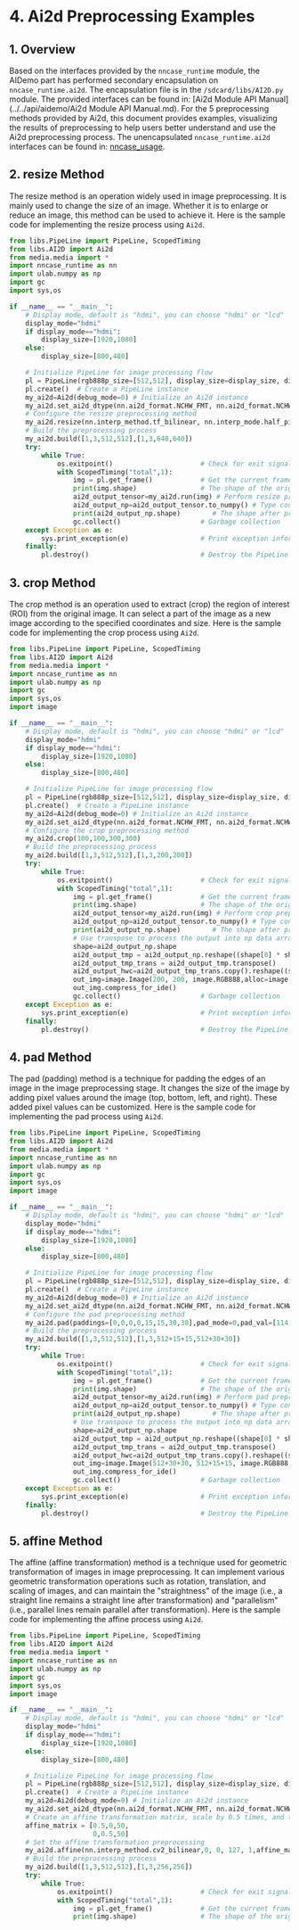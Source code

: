 # 4. Ai2d Preprocessing Examples

## 1. Overview

Based on the interfaces provided by the `nncase_runtime` module, the AIDemo part has performed secondary encapsulation on `nncase_runtime.ai2d`. The encapsulation file is in the `/sdcard/libs/AI2D.py` module. The provided interfaces can be found in: [Ai2d Module API Manual](../../api/aidemo/Ai2d Module API Manual.md). For the 5 preprocessing methods provided by Ai2d, this document provides examples, visualizing the results of preprocessing to help users better understand and use the Ai2d preprocessing process. The unencapsulated `nncase_runtime.ai2d` interfaces can be found in: [nncase_usage](./nncase_usage.md).

## 2. resize Method

The resize method is an operation widely used in image preprocessing. It is mainly used to change the size of an image. Whether it is to enlarge or reduce an image, this method can be used to achieve it. Here is the sample code for implementing the resize process using `Ai2d`.

```python
from libs.PipeLine import PipeLine, ScopedTiming
from libs.AI2D import Ai2d
from media.media import *
import nncase_runtime as nn
import ulab.numpy as np
import gc
import sys,os

if __name__ == "__main__":
    # Display mode, default is "hdmi", you can choose "hdmi" or "lcd"
    display_mode="hdmi"
    if display_mode=="hdmi":
        display_size=[1920,1080]
    else:
        display_size=[800,480]

    # Initialize PipeLine for image processing flow
    pl = PipeLine(rgb888p_size=[512,512], display_size=display_size, display_mode=display_mode)
    pl.create()  # Create a PipeLine instance
    my_ai2d=Ai2d(debug_mode=0) # Initialize an Ai2d instance
    my_ai2d.set_ai2d_dtype(nn.ai2d_format.NCHW_FMT, nn.ai2d_format.NCHW_FMT, np.uint8, np.uint8)
    # Configure the resize preprocessing method
    my_ai2d.resize(nn.interp_method.tf_bilinear, nn.interp_mode.half_pixel)
    # Build the preprocessing process
    my_ai2d.build([1,3,512,512],[1,3,640,640])
    try:
        while True:
            os.exitpoint()                      # Check for exit signals
            with ScopedTiming("total",1):
                img = pl.get_frame()            # Get the current frame data
                print(img.shape)                # The shape of the original image is [3,512,512]
                ai2d_output_tensor=my_ai2d.run(img) # Perform resize preprocessing
                ai2d_output_np=ai2d_output_tensor.to_numpy() # Type conversion
                print(ai2d_output_np.shape)        # The shape after preprocessing is [1,3,640,640]
                gc.collect()                    # Garbage collection
    except Exception as e:
        sys.print_exception(e)                  # Print exception information
    finally:
        pl.destroy()                            # Destroy the PipeLine instance
```

## 3. crop Method

The crop method is an operation used to extract (crop) the region of interest (ROI) from the original image. It can select a part of the image as a new image according to the specified coordinates and size. Here is the sample code for implementing the crop process using `Ai2d`.

```python
from libs.PipeLine import PipeLine, ScopedTiming
from libs.AI2D import Ai2d
from media.media import *
import nncase_runtime as nn
import ulab.numpy as np
import gc
import sys,os
import image

if __name__ == "__main__":
    # Display mode, default is "hdmi", you can choose "hdmi" or "lcd"
    display_mode="hdmi"
    if display_mode=="hdmi":
        display_size=[1920,1080]
    else:
        display_size=[800,480]

    # Initialize PipeLine for image processing flow
    pl = PipeLine(rgb888p_size=[512,512], display_size=display_size, display_mode=display_mode)
    pl.create()  # Create a PipeLine instance
    my_ai2d=Ai2d(debug_mode=0) # Initialize an Ai2d instance
    my_ai2d.set_ai2d_dtype(nn.ai2d_format.NCHW_FMT, nn.ai2d_format.NCHW_FMT, np.uint8, np.uint8)
    # Configure the crop preprocessing method
    my_ai2d.crop(100,100,300,300)
    # Build the preprocessing process
    my_ai2d.build([1,3,512,512],[1,3,200,200])
    try:
        while True:
            os.exitpoint()                      # Check for exit signals
            with ScopedTiming("total",1):
                img = pl.get_frame()            # Get the current frame data
                print(img.shape)                # The shape of the original image is [1,3,512,512]
                ai2d_output_tensor=my_ai2d.run(img) # Perform crop preprocessing, cropping the data within the range of 100~300px in both the H/W dimensions
                ai2d_output_np=ai2d_output_tensor.to_numpy() # Type conversion
                print(ai2d_output_np.shape)        # The shape after preprocessing is [1,3,200,200]
                # Use transpose to process the output into np data arranged in HWC, and then create an Image instance in RGB888 format on the np data for display effects in the IDE
                shape=ai2d_output_np.shape
                ai2d_output_tmp = ai2d_output_np.reshape((shape[0] * shape[1], shape[2]*shape[3]))
                ai2d_output_tmp_trans = ai2d_output_tmp.transpose()
                ai2d_output_hwc=ai2d_output_tmp_trans.copy().reshape((shape[2],shape[3],shape[1]))
                out_img=image.Image(200, 200, image.RGB888,alloc=image.ALLOC_REF,data=ai2d_output_hwc)
                out_img.compress_for_ide()
                gc.collect()                    # Garbage collection
    except Exception as e:
        sys.print_exception(e)                  # Print exception information
    finally:
        pl.destroy()                            # Destroy the PipeLine instance
```

## 4. pad Method

The pad (padding) method is a technique for padding the edges of an image in the image preprocessing stage. It changes the size of the image by adding pixel values around the image (top, bottom, left, and right). These added pixel values can be customized. Here is the sample code for implementing the pad process using `Ai2d`.

```python
from libs.PipeLine import PipeLine, ScopedTiming
from libs.AI2D import Ai2d
from media.media import *
import nncase_runtime as nn
import ulab.numpy as np
import gc
import sys,os
import image

if __name__ == "__main__":
    # Display mode, default is "hdmi", you can choose "hdmi" or "lcd"
    display_mode="hdmi"
    if display_mode=="hdmi":
        display_size=[1920,1080]
    else:
        display_size=[800,480]

    # Initialize PipeLine for image processing flow
    pl = PipeLine(rgb888p_size=[512,512], display_size=display_size, display_mode=display_mode)
    pl.create()  # Create a PipeLine instance
    my_ai2d=Ai2d(debug_mode=0) # Initialize an Ai2d instance
    my_ai2d.set_ai2d_dtype(nn.ai2d_format.NCHW_FMT, nn.ai2d_format.NCHW_FMT, np.uint8, np.uint8)
    # Configure the pad preprocessing method
    my_ai2d.pad(paddings=[0,0,0,0,15,15,30,30],pad_mode=0,pad_val=[114,114,114])
    # Build the preprocessing process
    my_ai2d.build([1,3,512,512],[1,3,512+15+15,512+30+30])
    try:
        while True:
            os.exitpoint()                      # Check for exit signals
            with ScopedTiming("total",1):
                img = pl.get_frame()            # Get the current frame data
                print(img.shape)                # The shape of the original image is [1,3,512,512]
                ai2d_output_tensor=my_ai2d.run(img) # Perform pad preprocessing, padding 15px up and down in the H dimension and 30px left and right in the W dimension
                ai2d_output_np=ai2d_output_tensor.to_numpy() # Type conversion
                print(ai2d_output_np.shape)        # The shape after preprocessing is [1,3,542,572]
                # Use transpose to process the output into np data arranged in HWC, and then create an Image instance in RGB888 format on the np data for display effects in the IDE
                shape=ai2d_output_np.shape
                ai2d_output_tmp = ai2d_output_np.reshape((shape[0] * shape[1], shape[2]*shape[3]))
                ai2d_output_tmp_trans = ai2d_output_tmp.transpose()
                ai2d_output_hwc=ai2d_output_tmp_trans.copy().reshape((shape[2],shape[3],shape[1]))
                out_img=image.Image(512+30+30, 512+15+15, image.RGB888,alloc=image.ALLOC_REF,data=ai2d_output_hwc)
                out_img.compress_for_ide()
                gc.collect()                    # Garbage collection
    except Exception as e:
        sys.print_exception(e)                  # Print exception information
    finally:
        pl.destroy()                            # Destroy the PipeLine instance
```

## 5. affine Method

The affine (affine transformation) method is a technique used for geometric transformation of images in image preprocessing. It can implement various geometric transformation operations such as rotation, translation, and scaling of images, and can maintain the "straightness" of the image (i.e., a straight line remains a straight line after transformation) and "parallelism" (i.e., parallel lines remain parallel after transformation). Here is the sample code for implementing the affine process using `Ai2d`.

```python
from libs.PipeLine import PipeLine, ScopedTiming
from libs.AI2D import Ai2d
from media.media import *
import nncase_runtime as nn
import ulab.numpy as np
import gc
import sys,os
import image

if __name__ == "__main__":
    # Display mode, default is "hdmi", you can choose "hdmi" or "lcd"
    display_mode="hdmi"
    if display_mode=="hdmi":
        display_size=[1920,1080]
    else:
        display_size=[800,480]

    # Initialize PipeLine for image processing flow
    pl = PipeLine(rgb888p_size=[512,512], display_size=display_size, display_mode=display_mode)
    pl.create()  # Create a PipeLine instance
    my_ai2d=Ai2d(debug_mode=0) # Initialize an Ai2d instance
    my_ai2d.set_ai2d_dtype(nn.ai2d_format.NCHW_FMT, nn.ai2d_format.NCHW_FMT, np.uint8, np.uint8)
    # Create an affine transformation matrix, scale by 0.5 times, and translate 50px in both the X and Y directions
    affine_matrix = [0.5,0,50,
                     0,0.5,50]
    # Set the affine transformation preprocessing
    my_ai2d.affine(nn.interp_method.cv2_bilinear,0, 0, 127, 1,affine_matrix)
    # Build the preprocessing process
    my_ai2d.build([1,3,512,512],[1,3,256,256])
    try:
        while True:
            os.exitpoint()                      # Check for exit signals
            with ScopedTiming("total",1):
                img = pl.get_frame()            # Get the current frame data
                print(img.shape)                # The shape of the original image is [1,3,512,512]
```

